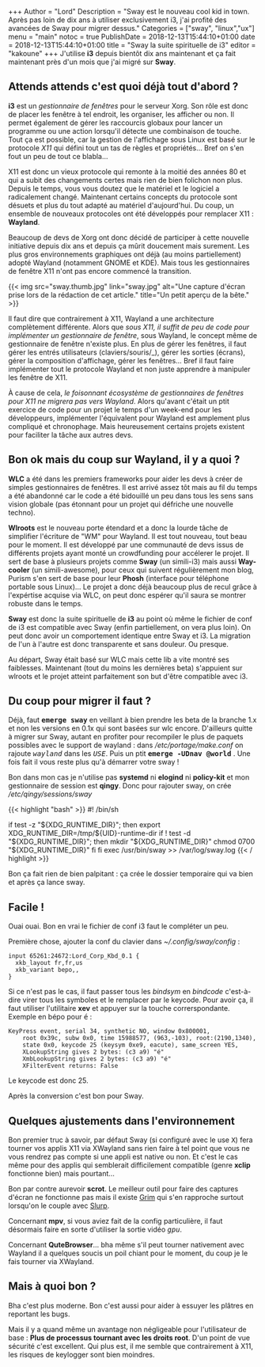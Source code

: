 +++
Author = "Lord"
Description = "Sway est le nouveau cool kid in town. Après pas loin de dix ans à utiliser exclusivement i3, j'ai profité des avancées de Sway pour migrer dessus."
Categories = ["sway", "linux","ux"]
menu = "main"
notoc = true
PublishDate = 2018-12-13T15:44:10+01:00
date = 2018-12-13T15:44:10+01:00
title = "Sway la suite spirituelle de i3"
editor = "kakoune"
+++
J'utilise **i3** depuis bientôt dix ans maintenant et ça fait maintenant près d'un mois que j'ai migré sur **Sway**.

## Attends attends c'est quoi déjà tout d'abord ?

**i3** est un *gestionnaire de fenêtres* pour le serveur Xorg.
Son rôle est donc de placer les fenêtre à tel endroit, les organiser, les afficher ou non.
Il permet également de gérer les raccourcis globaux pour lancer un programme ou une action lorsqu'il détecte une combinaison de touche.
Tout ça est possible, car la gestion de l'affichage sous Linux est basé sur le protocole *X11* qui défini tout un tas de règles et propriétés…
Bref on s'en fout un peu de tout ce blabla…

X11 est donc un vieux protocole qui remonte à la moitié des années 80 et qui a subit des changements certes mais rien de bien folichon non plus.
Depuis le temps, vous vous doutez que le matériel et le logiciel a radicalement changé.
Maintenant certains concepts du protocole sont désuets et plus du tout adapté au matériel d'aujourd'hui.
Du coup, un ensemble de nouveaux protocoles ont été développés pour remplacer X11 : **Wayland**.


Beaucoup de devs de Xorg ont donc décidé de participer à cette nouvelle initiative depuis dix ans et depuis ça mûrit doucement mais surement.
Les plus gros environnements graphiques ont déjà (au moins partiellement) adopté Wayland (notamment GNOME et KDE).
Mais tous les gestionnaires de fenêtre X11 n'ont pas encore commencé la transition.

{{< img src="sway.thumb.jpg" link="sway.jpg" alt="Une capture d'écran prise lors de la rédaction de cet article." title="Un petit aperçu de la bête." >}}

Il faut dire que contrairement à X11, Wayland a une architecture complètement différente.
Alors que *sous X11, il suffit de peu de code pour implémenter un gestionnaire de fenêtre*, sous Wayland, le concept même de gestionnaire de fenêtre n'existe plus.
En plus de gérer les fenêtres, il faut gérer les entrés utilisateurs (claviers/souris/_), gérer les sorties (écrans), gérer la composition d'affichage, gérer les fenêtres…
Bref il faut faire implémenter tout le protocole Wayland et non juste apprendre à manipuler les fenêtre de X11.

À cause de cela, *le foisonnant écosystème de gestionnaires de fenêtres pour X11 ne migrera pas vers Wayland*.
Alors qu'avant c'était un ptit exercice de code pour un projet le temps d'un week-end pour les développeurs, implémenter l'équivalent pour Wayland est amplement plus compliqué et chronophage.
Mais heureusement certains projets existent pour faciliter la tâche aux autres devs.

## Bon ok mais du coup sur Wayland, il y a quoi ?

**WLC** a été dans les premiers frameworks pour aider les devs à créer de simples gestionnaires de fenêtres.
Il est arrivé assez tôt mais au fil du temps a été abandonné car le code a été bidouillé un peu dans tous les sens sans vision globale (pas étonnant pour un projet qui défriche une nouvelle techno).

**Wlroots** est le nouveau porte étendard et a donc la lourde tâche de simplifier l'écriture de "WM" pour Wayland.
Il est tout nouveau, tout beau pour le moment.
Il est développé par une communauté de devs issus de différents projets ayant monté un crowdfunding pour accélerer le projet.
Il sert de base à plusieurs projets comme **Sway** (un simili-i3) mais aussi **Way-cooler** (un simili-awesome), pour ceux qui suivent régulièrement mon blog, Purism s'en sert de base pour leur **Phosh** (interface pour téléphone portable sous Linux)…
Le projet a donc déjà beaucoup plus de recul grâce à l'expértise acquise via WLC, on peut donc espérer qu'il saura se montrer robuste dans le temps.

**Sway** est donc la suite spirituelle de **i3** au point où même le fichier de conf de i3 est compatible avec Sway (enfin partiellement, on vera plus loin).
On peut donc avoir un comportement identique entre Sway et i3.
La migration de l'un à l'autre est donc transparente et sans douleur.
Ou presque.

Au départ, Sway était basé sur WLC mais cette lib a vite montré ses faiblesses.
Maintenant (tout du moins les dernières beta) s'appuient sur wlroots et le projet atteint parfaitement son but d'être compatible avec i3.

## Du coup pour migrer il faut ?
Déjà, faut **<samp>emerge sway</samp>** en veillant à bien prendre les beta de la branche 1.x et non les versions en 0.1x qui sont basées sur wlc encore.
D'ailleurs quitte à migrer sur Sway, autant en profiter pour recompiler le plus de paquets possibles avec le support de wayland : dans */etc/portage/make.conf* on rajoute *<samp>wayland</samp>* dans les *<samp>USE</samp>*. Puis un ptit **<samp>emerge -UDnav @world</samp>** .
Une fois fait il vous reste plus qu'à démarrer votre sway !

Bon dans mon cas je n'utilise pas **systemd** ni **elogind** ni **policy-kit** et mon gestionnaire de session est **qingy**.
Donc pour rajouter sway, on crée */etc/qingy/sessions/sway*

{{< highlight "bash" >}}
#! /bin/sh

if test -z "${XDG_RUNTIME_DIR}"; then
    export XDG_RUNTIME_DIR=/tmp/${UID}-runtime-dir
    if ! test -d "${XDG_RUNTIME_DIR}"; then
        mkdir "${XDG_RUNTIME_DIR}"
        chmod 0700 "${XDG_RUNTIME_DIR}"
    fi
fi
exec /usr/bin/sway >> /var/log/sway.log
{{< / highlight >}}

Bon ça fait rien de bien palpitant : ça crée le dossier temporaire qui va bien et après ça lance sway.

## Facile !
Ouai ouai.
Bon en vrai le fichier de conf i3 faut le compléter un peu.

Première chose, ajouter la conf du clavier dans *~/.config/sway/config* :

```
input 65261:24672:Lord_Corp_Kbd_0.1 {
  xkb_layout fr,fr,us
  xkb_variant bepo,,
}
```

Si ce n'est pas le cas, il faut passer tous les *bindsym* en *bindcode* c'est-à-dire virer tous les symboles et le remplacer par le keycode.
Pour avoir ça, il faut utiliser l'utilitaire **xev** et appuyer sur la touche correrspondante.
Exemple en bépo pour <samp>é</samp> :

```
KeyPress event, serial 34, synthetic NO, window 0x800001,
    root 0x39c, subw 0x0, time 15988577, (963,-103), root:(2190,1340),
    state 0x0, keycode 25 (keysym 0xe9, eacute), same_screen YES,
    XLookupString gives 2 bytes: (c3 a9) "é"
    XmbLookupString gives 2 bytes: (c3 a9) "é"
    XFilterEvent returns: False
```

Le keycode est donc 25.

Après la conversion c'est bon pour Sway.

## Quelques ajustements dans l'environnement

Bon premier truc à savoir, par défaut Sway (si configuré avec le use <samp>X</samp>) fera tourner vos applis X11 via XWayland sans rien faire à tel point que vous ne vous rendrez pas compte si une appli est native ou non.
Et c'est le cas même pour des applis qui semblerait difficilement compatible (genre **xclip** fonctionne bien) mais pourtant…

Bon par contre aurevoir **scrot**.
Le meilleur outil pour faire des captures d'écran ne fonctionne pas mais il existe [Grim](https://github.com/emersion/grim) qui s'en rapproche surtout lorsqu'on le couple avec [Slurp](https://github.com/emersion/slurp).

Concernant **mpv**, si vous aviez fait de la config particulière, il faut désormais faire en sorte d'utiliser la sortie vidéo *<samp>gpu</samp>*.

Concernant **QuteBrowser**… bha même s'il peut tourner nativement avec Wayland il a quelques soucis un poil chiant pour le moment, du coup je le fais tourner via XWayland.

## Mais à quoi bon ?

Bha c'est plus moderne.
Bon c'est aussi pour aider à essuyer les plâtres en reportant les bugs.

Mais il y a quand même un avantage non négligeable pour l'utilisateur de base : **Plus de processus tournant avec les droits root**.
D'un point de vue sécurité c'est excellent.
Qui plus est, il me semble que contrairement à X11, les risques de keylogger sont bien moindres.
